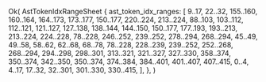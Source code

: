 Ok(
    AstTokenIdxRangeSheet {
        ast_token_idx_ranges: [
            9..17,
            22..32,
            155..160,
            160..164,
            164..173,
            173..177,
            150..177,
            220..224,
            213..224,
            88..103,
            103..112,
            112..121,
            121..127,
            127..138,
            138..144,
            144..150,
            150..177,
            177..193,
            193..213,
            213..224,
            224..228,
            78..228,
            246..252,
            239..252,
            278..294,
            268..294,
            45..49,
            49..58,
            58..62,
            62..68,
            68..78,
            78..228,
            228..239,
            239..252,
            252..268,
            268..294,
            294..298,
            298..301,
            313..321,
            321..327,
            327..330,
            358..374,
            350..374,
            342..350,
            350..374,
            374..384,
            384..401,
            401..407,
            407..415,
            0..4,
            4..17,
            17..32,
            32..301,
            301..330,
            330..415,
        ],
    },
)